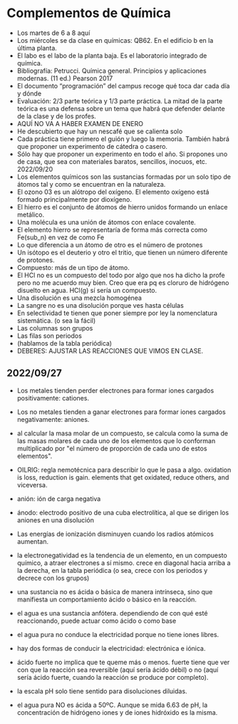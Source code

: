 # Complementos de Química

-	Los martes de 6 a 8 aquí
-	Los miércoles se da clase en químicas: QB62. En el edificio b en la última planta.
-	El labo es el labo de la planta baja. Es el laboratorio integrado de química.
-	Bibliografía: Petrucci. Química general. Principios y aplicaciones modernas. (11 ed.) Pearson 2017
-	El documento “programación” del campus recoge qué toca dar cada día y dónde
-	Evaluación: 2/3 parte teórica y 1/3 parte práctica. La mitad de la parte teórica es una defensa sobre un tema que habrá que defender delante de la clase y de los profes.
-	AQUÍ NO VA A HABER EXAMEN DE ENERO
-	He descubierto que hay un nescafé que se calienta solo
-	Cada práctica tiene primero el guión y luego la memoria. También habrá que proponer un experimento de cátedra o casero.
-	Sólo hay que proponer un experimento en todo el año. Si propones uno de casa, que sea con materiales baratos, sencillos, inocuos, etc.
2022/09/20
-	Los elementos químicos son las sustancias formadas por un solo tipo de átomos tal y como se encuentran en la naturaleza.
-	El ozono 03 es un alótropo del oxígeno. El elemento oxígeno está formado principalmente por dioxígeno.
-	El hierro es el conjunto de átomos de hierro unidos formando un enlace metálico.
-	Una molécula es una unión de átomos con enlace covalente.
-	El elemento hierro se representaría de forma más correcta como Fe(sub_n) en vez de como Fe
-	Lo que diferencia a un átomo de otro es el número de protones
-	Un isótopo es el deuterio y otro el tritio, que tienen un número diferente de protones.
-	Compuesto: más de un tipo de átomo.
-	El HCl no es un compuesto del todo por algo que nos ha dicho la profe pero no me acuerdo muy bien. Creo que era pq es cloruro de hidrógeno disuelto en agua. HCl(g) sí sería un compuesto.
-	Una disolución es una mezcla homogénea
-	La sangre no es una disolución porque ves hasta células
-	En selectividad te tienen que poner siempre por ley la nomenclatura sistemática. (o sea la fácil)
-	Las columnas son grupos
-	Las filas son periodos
-	(hablamos de la tabla periódica)
-	DEBERES: AJUSTAR LAS REACCIONES QUE VIMOS EN CLASE.

## 2022/09/27

- Los metales tienden perder electrones para
formar iones cargados positivamente: cationes.
- Los no metales tienden a ganar electrones para
formar iones cargados negativamente: aniones.
- al calcular la masa molar de un compuesto, se calcula como la suma de las masas molares de cada uno de los elementos que lo conforman multiplicado por "el número de proporción de cada uno de estos elementos".
- OILRIG: regla nemotécnica para describir lo que le pasa a algo. oxidation is loss, reduction is gain. elements that get oxidated, reduce others, and viceversa.
- anión: ión de carga negativa
- ánodo: electrodo positivo de una cuba electrolítica, al que se dirigen los aniones en una disolución
- Las energías de ionización disminuyen cuando los radios atómicos aumentan.
- la electronegatividad es la tendencia de un elemento, en un compuesto químico, a atraer electrones a sí mismo. crece en diagonal hacia arriba a la derecha, en la tabla periódica (o sea, crece con los periodos y decrece con los grupos)

- una sustancia no es ácida o básica de manera intrínseca, sino que manifiesta un comportamiento ácido o básico en la reacción.
- el agua es una sustancia anfótera. dependiendo de con qué esté reaccionando, puede actuar como ácido o como base
- el agua pura no conduce la electricidad porque no tiene iones libres.
- hay dos formas de conducir la electricidad: electrónica e iónica.
- ácido fuerte no implica que te queme más o menos. fuerte tiene que ver con que la reacción sea reversible (aquí sería ácido débil) o no (aquí sería ácido fuerte, cuando la reacción se produce por completo).
- la escala pH solo tiene sentido para disoluciones diluidas.
- el agua pura NO es ácida a 50ºC. Aunque se mida 6.63 de pH, la concentración de hidrógeno iones y de iones hidróxido es la misma.